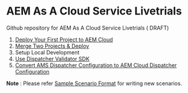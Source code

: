 # AEM As A Cloud Service Livetrials 
Github repository for AEM As A Cloud Service Livetrials ( DRAFT)

1. [Deploy Your First Project to AEM Cloud](./1_Deploy_Custom_Project/README.md )
2. [Merge Two Projects & Deploy](./2_Project_Merge/README.md)
3. Setup Local Development
4. [Use Dispatcher Validator SDK](./Dispatcher_SDK_Validator)
5. [Convert AMS Dispatcher Configuration to AEM Cloud Dispatcher Configuration](./Convert_Dispatcher_Config/README.md)





**Note** :  Please refer [Sample Scenario Format](Sample_README.md) for writing new scenarios.